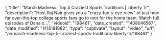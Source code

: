 {
    "title": "March Madness: Top 5 Craziest Sports Traditions | Liberty Tr",
    "description": "Host Raj Nair gives you a \"crazy-fan's-eye-view\" of just how far over-the-top college sports fans go to root for the home team. Watch full episodes of Dana o...",
    "videoid": "198461",
    "date_created": "1408046567",
    "date_modified": "1418181882",
    "type": "captivate",
    "layout": "video",
    "url": "\/v\/march-madness-top-5-craziest-sports-traditions-liberty-tr\/198461"
}